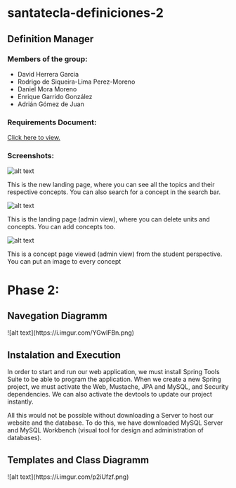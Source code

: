 # santatecla-definiciones-2

<h2 id="title">Definition Manager</h2>

<h3 id="members">Members of the group:</h3>
    <ul>
    <li>David Herrera Garcia</li>
    <li>Rodrigo de Siqueira-Lima Perez-Moreno</li>
    <li>Daniel Mora Moreno</li>
    <li>Enrique Garrido González</li>
    <li>Adrián Gómez de Juan</li>
    </ul>

<h3 id="documnent">Requirements Document:</h3>
<a href="https://docs.google.com/document/d/1dTLoca-8kaenswDGI5e6cehQsd5j04QZiH79iQfrNvA/edit?usp=sharing">Click here to view.</a>

<h3 id="screenshots">Screenshots:</h3>

![alt text](https://i.imgur.com/YoeugKh.png)
<p>This is the new landing page, where you can see all the topics and their respective concepts.
    You can also search for a concept in the search bar.</p>
    
![alt text](https://i.imgur.com/caUR1LY.png)
<p>This is the landing page (admin view), where you can delete units and concepts. You can add concepts too.</p>
    
    
![alt text](https://i.imgur.com/ExhpeRm.jpg)
<p>This is a concept page viewed (admin view) from the student perspective. You can put an image to every concept</p>


<h1 id="Fase 2">Phase 2:</h1>


<h2 id="navegation diagram">Navegation Diagramm</h2>
![alt text](https://i.imgur.com/YGwIFBn.png)



<h2 id="Instalation">Instalation and Execution</h2>
<p>
In order to start and run our web application, we must install Spring Tools Suite to be able to program the application. When we create a new Spring project, we must activate the Web, Mustache, JPA and MySQL, and Security dependencies. We can also activate the devtools to update our project instantly.

All this would not be possible without downloading a Server to host our website and the database. To do this, we have downloaded MySQL Server and MySQL Workbench (visual tool for design and administration of databases).
</p>


<h2> Templates and Class Diagramm </h2>
![alt text](https://i.imgur.com/p2iUfzf.png)

